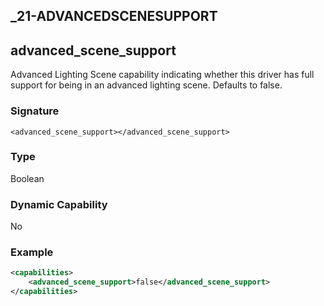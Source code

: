 ## _21-ADVANCEDSCENESUPPORT
## advanced\_scene\_support

Advanced Lighting Scene capability indicating whether this driver has full support for being in an advanced lighting scene. Defaults to false.


### Signature

`<advanced_scene_support></advanced_scene_support>`


### Type

Boolean


### Dynamic Capability

No


### Example

```xml
<capabilities>
    <advanced_scene_support>false</advanced_scene_support>
</capabilities>
```
